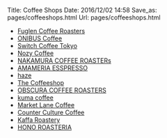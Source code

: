 Title: Coffee Shops
Date: 2016/12/02 14:58
Save_as: pages/coffeeshops.html
Url: pages/coffeeshops.html


- [Fuglen Coffee Roasters](http://fuglencoffee.com/)
- [ONIBUS Coffee](http://onibuscoffee.com/)
- [Switch Coffee Tokyo](http://www.switchcoffeetokyo.com/)
- [Nozy Coffee](http://www.nozycoffee-webshop.jp/)
- [NAKAMURA COFFEE ROASTERs](http://ncrs.theshop.jp/)
- [AMAMERIA ESSPRESSO](http://amameria.cart.fc2.com/)
- [haze](https://www.facebook.com/haze.coffee/)
- [The Coffeeshop](http://www.thecoffeeshop.jp/)
- [OBSCURA COFFEE ROASTERS](http://obscura-coffee.com/)
- [kuma coffee](http://www.kumacoffee.com/)
- [Market Lane Coffee](http://marketlane.com.au/)
- [Counter Culture Coffee](https://counterculturecoffee.com/)
- [Kaffa Roastery](https://www.kaffaroastery.fi/)
- [HONO ROASTERIA](http://www.honojapan.com/)
